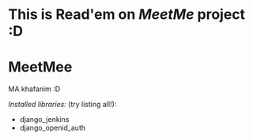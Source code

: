 # This is Read'em on *MeetMe* project :D
MeetMee
==========================

MA khafanim :D


*Installed libraries:* (try listing all!):
 - django_jenkins
 - django_openid_auth

